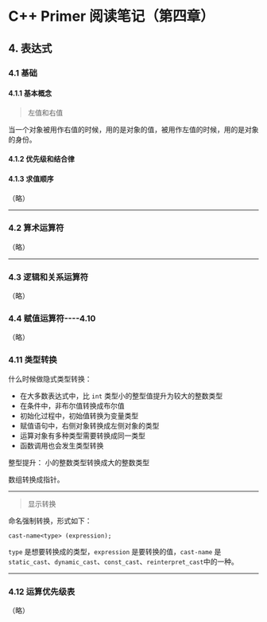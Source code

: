 # C++ Primer 阅读笔记（第四章）
## 4. 表达式
### 4.1 基础
#### 4.1.1 基本概念
> 左值和右值

当一个对象被用作右值的时候，用的是对象的值，被用作左值的时候，用的是对象的身份。

#### 4.1.2 优先级和结合律
#### 4.1.3 求值顺序
（略）

----------

### 4.2 算术运算符
（略）

----------

### 4.3 逻辑和关系运算符
（略）

### 4.4 赋值运算符----4.10
（略）

### 4.11 类型转换
什么时候做隐式类型转换：

- 在大多数表达式中，比 `int` 类型小的整型值提升为较大的整数类型
- 在条件中，非布尔值转换成布尔值
- 初始化过程中，初始值转换为变量类型
- 赋值语句中，右侧对象转换成左侧对象的类型
- 运算对象有多种类型需要转换成同一类型
- 函数调用也会发生类型转换

整型提升：
小的整数类型转换成大的整数类型

数组转换成指针。

----------

> 显示转换

命名强制转换，形式如下：

    cast-name<type> (expression);

 `type` 是想要转换成的类型，`expression` 是要转换的值，`cast-name` 是`static_cast`、`dynamic_cast`、`const_cast`、`reinterpret_cast`中的一种。

----------

### 4.12 运算优先级表
（略）

